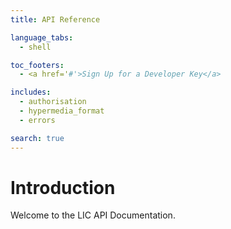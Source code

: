```yaml
---
title: API Reference

language_tabs:
  - shell

toc_footers:
  - <a href='#'>Sign Up for a Developer Key</a>

includes:
  - authorisation
  - hypermedia_format
  - errors

search: true
---
```


# Introduction

Welcome to the LIC API Documentation.  
